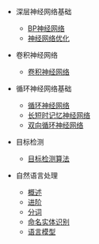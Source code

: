 <!-- docs/_sidebar.md -->

* 深层神经网络基础
    * [BP神经网络](./docs/大数据和AI算法/深层神经网络基础/BP神经网络.md)
    * [神经网络优化](./docs/大数据和AI算法/深层神经网络基础/神经网络优化.md)

* 卷积神经网络
    * [卷积神经网络](./docs/大数据和AI算法/卷积神经网络/卷积神经网络基础.md)

* 循环神经网络基础
	* [循环神经网络](./docs/大数据和AI算法/循环神经网络基础/循环神经网络.md)
	* [长短时记忆神经网络](./docs/大数据和AI算法/循环神经网络基础/长短时记忆神经网络.md)
	* [双向循环神经网络](./docs/大数据和AI算法/循环神经网络基础/双向循环神经网络.md)

* 目标检测
    * [目标检测算法](./docs/大数据和AI算法/目标检测/目标检测算法.md)

* 自然语言处理
    * [概述](./docs/大数据和AI算法/自然语言处理/自然语言处理概述.md)
    * [进阶](./docs/大数据和AI算法/自然语言处理/自然语言处理进阶.md)
    * [分词](./docs/大数据和AI算法/自然语言处理/自然语言处理-分词.md)
    * [命名实体识别](./docs/大数据和AI算法/自然语言处理/命名实体识别.md)
    * [语言模型](./docs/大数据和AI算法/自然语言处理/语言模型.md)